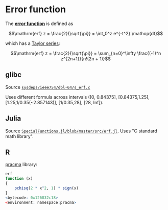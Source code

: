 # Error function

The **[error function](https://en.wikipedia.org/wiki/Error_function)** is defined as

$$\mathrm{erf} z = \frac{2}{\sqrt{\pi}} = \int_0^z e^{-t^2} \mathop{dt}$$

which has a [Taylor series](https://en.wikipedia.org/wiki/Error_function#Taylor_series):

$$\mathrm{erf} z = \frac{2}{\sqrt{\pi}} = \sum_{n=0}^\infty \frac{(-1)^n z^{2n+1}}{n!(2n + 1)}$$

## glibc

Source [`sysdeps/ieee754/dbl-64/s_erf.c`](https://elixir.bootlin.com/glibc/glibc-2.41/source/sysdeps/ieee754/dbl-64/s_erf.c)

Uses different formula across intervals ([0, 0.84375], [0.84375,1.25], [1.25,1/0.35(~2.857143)], [1/0.35,28], [28, Inf]).

## Julia

Source [`SpecialFunctions.jl/blob/master/src/erf.jl`](https://github.com/JuliaMath/SpecialFunctions.jl/blob/master/src/erf.jl). Uses "C standard math library". 

## R

[pracma](https://cran.r-project.org/web/packages/pracma/index.html) library:

```r
erf
function (x) 
{
    pchisq(2 * x^2, 1) * sign(x)
}
<bytecode: 0x126832c18>
<environment: namespace:pracma>
```
